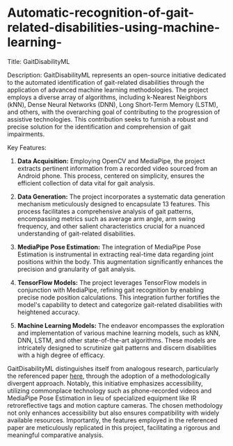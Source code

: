 # Automatic-recognition-of-gait-related-disabilities-using-machine-learning-
Title: GaitDisabilityML

Description:
GaitDisabilityML represents an open-source initiative dedicated to the automated identification of gait-related disabilities through the application of advanced machine learning methodologies. The project employs a diverse array of algorithms, including k-Nearest Neighbors (kNN), Dense Neural Networks (DNN), Long Short-Term Memory (LSTM), and others, with the overarching goal of contributing to the progression of assistive technologies. This contribution seeks to furnish a robust and precise solution for the identification and comprehension of gait impairments.

Key Features:
1. **Data Acquisition:** Employing OpenCV and MediaPipe, the project extracts pertinent information from a recorded video sourced from an Android phone. This process, centered on simplicity, ensures the efficient collection of data vital for gait analysis.

2. **Data Generation:** The project incorporates a systematic data generation mechanism meticulously designed to encapsulate 13 features. This process facilitates a comprehensive analysis of gait patterns, encompassing metrics such as average arm angle, arm swing frequency, and other salient characteristics crucial for a nuanced understanding of gait-related disabilities.

3. **MediaPipe Pose Estimation:** The integration of MediaPipe Pose Estimation is instrumental in extracting real-time data regarding joint positions within the body. This augmentation significantly enhances the precision and granularity of gait analysis.

4. **TensorFlow Models:** The project leverages TensorFlow models in conjunction with MediaPipe, refining gait recognition by enabling precise node position calculations. This integration further fortifies the model's capability to detect and categorize gait-related disabilities with heightened accuracy.

5. **Machine Learning Models:** The endeavor encompasses the exploration and implementation of various machine learning models, such as kNN, DNN, LSTM, and other state-of-the-art algorithms. These models are intricately designed to scrutinize gait patterns and discern disabilities with a high degree of efficacy.

GaitDisabilityML distinguishes itself from analogous research, particularly the referenced paper [here](https://link.springer.com/article/10.1007/s11042-011-0786-1), through the adoption of a methodologically divergent approach. Notably, this initiative emphasizes accessibility, utilizing commonplace technology such as phone-recorded videos and MediaPipe Pose Estimation in lieu of specialized equipment like IR retroreflective tags and motion capture cameras. The chosen methodology not only enhances accessibility but also ensures compatibility with widely available resources. Importantly, the features employed in the referenced paper are meticulously replicated in this project, facilitating a rigorous and meaningful comparative analysis.

